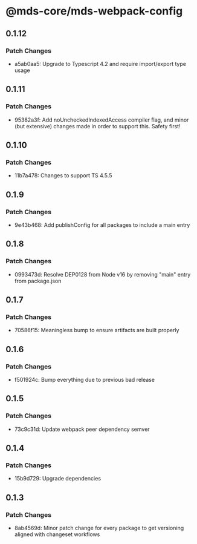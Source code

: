 # @mds-core/mds-webpack-config

## 0.1.12

### Patch Changes

- a5ab0aa5: Upgrade to Typescript 4.2 and require import/export type usage

## 0.1.11

### Patch Changes

- 95382a3f: Add noUncheckedIndexedAccess compiler flag, and minor (but extensive) changes made in order to support this. Safety first!

## 0.1.10

### Patch Changes

- 11b7a478: Changes to support TS 4.5.5

## 0.1.9

### Patch Changes

- 9e43b468: Add publishConfig for all packages to include a main entry

## 0.1.8

### Patch Changes

- 0993473d: Resolve DEP0128 from Node v16 by removing "main" entry from package.json

## 0.1.7

### Patch Changes

- 70586f15: Meaningless bump to ensure artifacts are built properly

## 0.1.6

### Patch Changes

- f501924c: Bump everything due to previous bad release

## 0.1.5

### Patch Changes

- 73c9c31d: Update webpack peer dependency semver

## 0.1.4

### Patch Changes

- 15b9d729: Upgrade dependencies

## 0.1.3

### Patch Changes

- 8ab4569d: Minor patch change for every package to get versioning aligned with changeset workflows
